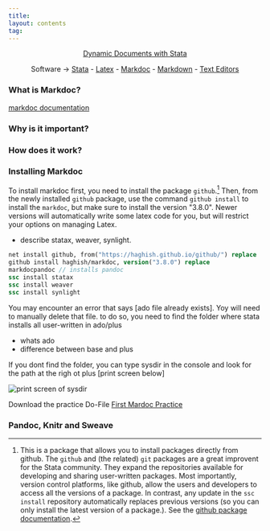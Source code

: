 ```yaml
---
title:
layout: contents
tag:
---
```


<a name="Contents"></a>
<p style="text-align: center;">
<a href="https://crenteriam.github.io/training/dynamic-documents/dynamicdocs-stata/">Dynamic Documents with Stata</a>
</p>
<p style="text-align: center;">
Software &rarr; <a href="#">Stata</a> - <a href="#">Latex</a> - <a href="#">Markdoc</a> - <a href="#">Markdown</a> - <a href="#">Text Editors</a>
</p>

### What is Markdoc?


[markdoc documentation](https://github.com/haghish/markdoc)

### Why is it important?


### How does it work?


### Installing Markdoc

To install markdoc first, you need to install the package `github`.[^1] Then, from the newly installed `github` package, use the command `github install` to install the `markdoc`, but make sure to install the version "3.8.0". Newer versions will automatically write some latex code for you, but will restrict your options on managing Latex.

- describe statax, weaver, synlight.

```stata
net install github, from("https://haghish.github.io/github/") replace
github install haghish/markdoc, version("3.8.0") replace
markdocpandoc // installs pandoc
ssc install statax
ssc install weaver
ssc install synlight
```

You may encounter an error that says [ado file already exists]. Yoy will need to manually delete that file. to do so, you need to find the folder where stata installs all user-written in ado/plus
- whats ado
- difference between base and plus

If you dont find the folder, you can type sysdir in the console and look for the path at the righ ot plus
[print screen below]

![print screen of sysdir]()

Download the practice Do-File [First Mardoc Practice](first-practice-markdoc.do)

### Pandoc, Knitr and Sweave



[^1]: This is a package that allows you to install packages directly from github. The `github` and (the related) `git` packages are a great improvent for the Stata community. They expand the repositories available for developing and sharing user-written packages. Most importantly, version control platforms, like github, allow the users and developers to access all the versions of a package. In contrast, any update in the `ssc install` repository automatically replaces previous versions (so you can only install the latest version of a package.). See the [github package documentation](https://github.com/haghish/github).
